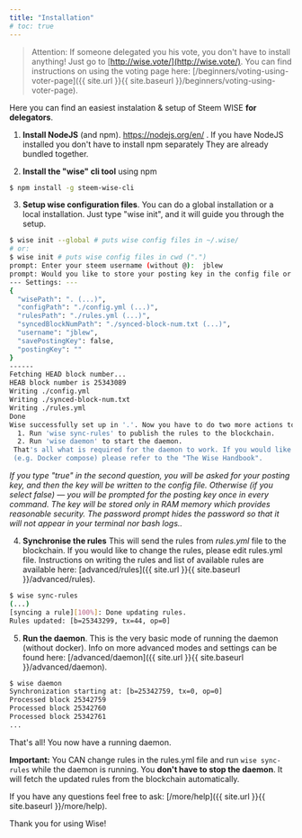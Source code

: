 ```yaml
---
title: "Installation"
# toc: true
---
```


> Attention: If someone delegated you his vote, you don't have to install anything! Just go to [http://wise.vote/](http://wise.vote/). You can find instructions on using the voting page here: [/beginners/voting-using-voter-page]({{ site.url }}{{ site.baseurl }}/beginners/voting-using-voter-page).

Here you can find an easiest instalation & setup of Steem WISE **for delegators**.



1. **Install NodeJS** (and npm). https://nodejs.org/en/ . If you have NodeJS installed you don't have to install npm separately They are already bundled together.

   

2. **Install the "wise" cli tool** using npm

```bash
$ npm install -g steem-wise-cli
```



3. **Setup wise configuration files**. You can do a global installation or a local installation. Just type "wise init", and it will guide you through the setup.

```bash
$ wise init --global # puts wise config files in ~/.wise/
# or:
$ wise init # puts wise config files in cwd (".")
prompt: Enter your steem username (without @):  jblew
prompt: Would you like to store your posting key in the config file or type it manually for every command? Type "true" to save or "false" to be asked for it in every command.:  false
--- Settings: ---
{
  "wisePath": ". (...)",
  "configPath": "./config.yml (...)",
  "rulesPath": "./rules.yml (...)",
  "syncedBlockNumPath": "./synced-block-num.txt (...)",
  "username": "jblew",
  "savePostingKey": false,
  "postingKey": ""
}
------
Fetching HEAD block number...
HEAB block number is 25343089
Writing ./config.yml
Writing ./synced-block-num.txt
Writing ./rules.yml
Done
Wise successfully set up in '.'. Now you have to do two more actions to start the daemon: 
  1. Run 'wise sync-rules' to publish the rules to the blockchain.
  2. Run 'wise daemon' to start the daemon.
 That's all what is required for the daemon to work. If you would like a more complex setup 
 (e.g. Docker compose) please refer to the "The Wise Handbook".
```

_If you type "true" in the second question, you will be asked for your posting key, and then the key will be written to the config file. Otherwise (if you select false) — you will be prompted for the posting key once in every command. The key will be stored only in RAM memory which provides reasonable security. The password prompt hides the password so that it will not appear in your terminal nor bash logs.._



4. **Synchronise the rules** This will send the rules from *rules.yml* file to the blockchain. If you would like to change the rules, please edit rules.yml file. Instructions on writing the rules and list of available rules are available here:  [advanced/rules]({{ site.url }}{{ site.baseurl }}/advanced/rules).

```bash
$ wise sync-rules
(...)
[syncing a rule][100%]: Done updating rules.
Rules updated: [b=25343299, tx=44, op=0]
```



5. **Run the daemon**. This is the very basic mode of running the daemon (without docker). Info on more advanced modes and settings can be found here: [/advanced/daemon]({{ site.url }}{{ site.baseurl }}/advanced/daemon).

```bash
$ wise daemon
Synchronization starting at: [b=25342759, tx=0, op=0]
Processed block 25342759
Processed block 25342760
Processed block 25342761
...

```



That's all! You now have a running daemon.

**Important:** You CAN change rules in the rules.yml file and run `wise sync-rules` while the daemon is running. You **don't have to stop the daemon**. It will fetch the updated rules from the blockchain automatically.



If you have any questions feel free to ask: [/more/help]({{ site.url }}{{ site.baseurl }}/more/help).

Thank you for using Wise!
